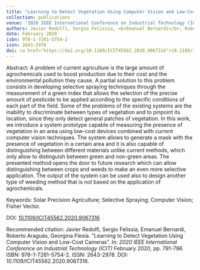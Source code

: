 ```yaml
---
title: "Learning to Detect Vegetation Using Computer Vision and Low-Cost Cameras"
collection: publications
venue: '2020 IEEE International Conference on Industrial Technology (ICIT)'
authors: Javier Redolfi, Sergio Felissia, <b>Emanuel Bernardi</b>, Roberto Araguás, and Georgina Flesia
date: February 2020
isbn: 978-1-7281-5754-2
issn: 2643-2978
doi: <a href="https://doi.org/10.1109/ICIT45562.2020.9067316">10.1109/ICIT45562.2020.9067316</a>
---
```

Abstract: A problem of current agriculture is the large amount of agrochemicals used to boost production due to their cost and the environmental pollution they cause. A partial solution to this problem consists in developing selective spraying techniques through the measurement of a green index that allows the selection of the precise amount of pesticide to be applied according to the specific conditions of each part of the field. Some of the problems of the existing systems are the inability to discriminate between types of vegetation and to pinpoint its location, since they only detect general patches of vegetation. In this work, we introduce a system prototype capable of measuring the presence of vegetation in an area using low-cost devices combined with current computer vision techniques. The system allows to generate a mask with the presence of vegetation in a certain area and it is also capable of distinguishing between different materials unlike current methods, which only allow to distinguish between green and non-green areas. The presented method opens the door to future research which can allow distinguishing between crops and weeds to make an even more selective application. The output of the system can be used also to design another type of weeding method that is not based on the application of agrochemicals.

Keywords: Solar Precision Agriculture; Selective Spraying; Computer Vision; Fisher Vector.

DOI: <a href="https://doi.org/10.1109/ICIT45562.2020.9067316">10.1109/ICIT45562.2020.9067316</a>

Recommended citation: Javier Redolfi, Sergio Felissia, Emanuel Bernardi, Roberto Araguás, Georgina Flesia. "Learning to Detect Vegetation Using Computer Vision and Low-Cost Cameras". In: <i>2020 IEEE International Conference on Industrial Technology (ICIT)</i> February 2020, pp. 791-796. ISBN: 978-1-7281-5754-2. ISSN: 2643-2978. DOI: 10.1109/ICIT45562.2020.9067316.